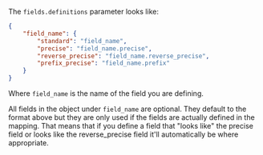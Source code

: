 The ```fields.definitions``` parameter looks like:
```json
{
    "field_name": {
        "standard": "field_name",
        "precise": "field_name.precise",
        "reverse_precise": "field_name.reverse_precise",
        "prefix_precise": "field_name.prefix"
    }
}
```

Where ```field_name``` is the name of the field you are defining.

All fields in the object under ```field_name``` are optional. They default to
the format above but they are only used if the fields are actually defined in
the mapping. That means that if you define a field that "looks like" the
precise field or looks like the reverse_precise field it'll automatically be
where appropriate.
